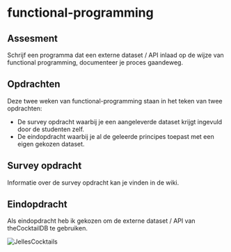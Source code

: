 # functional-programming

## Assesment
Schrijf een programma dat een externe dataset / API inlaad op de wijze van functional programming, documenteer je proces gaandeweg.

## Opdrachten
Deze twee weken van functional-programming staan in het teken van twee opdrachten: 
* De survey opdracht waarbij je een aangeleverde dataset krijgt ingevuld door de studenten zelf.
* De eindopdracht waarbij je al de geleerde principes toepast met een eigen gekozen dataset.

## Survey opdracht
Informatie over de survey opdracht kan je vinden in de wiki.

## Eindopdracht
Als eindopdracht heb ik gekozen om de externe dataset / API van theCocktailDB te gebruiken.

<img src="https://user-images.githubusercontent.com/15923433/140186258-eddcc9ef-881f-4cea-bf30-b5f42e32ec22.png" alt="JellesCocktails" />
